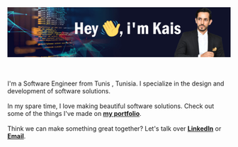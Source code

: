 <a href="https://kais-chalghoumi.vercel.app">
<img src="./images/banner_cover.jpg" alt="Hey, I'm Kais">
</a>
<br><br><br>

I'm a Software Engineer from Tunis , Tunisia. I specialize in the design and development of software solutions.<br><br>
In my spare time, I love making beautiful software solutions. Check out some of the things I've made on **[my portfolio](https://kais-chalghoumi.vercel.app/)**.<br><br>
Think we can make something great together? Let's talk over **[LinkedIn](https://www.linkedin.com/in/kais-chalghoumi/)** or **[Email](kais.chalghoumi@gmail.com)**.
